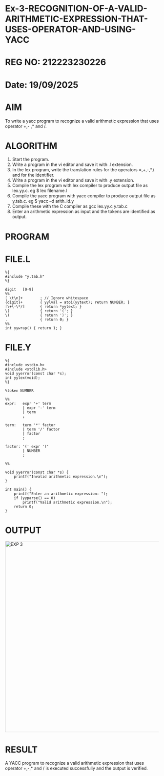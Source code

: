 # Ex-3-RECOGNITION-OF-A-VALID-ARITHMETIC-EXPRESSION-THAT-USES-OPERATOR-AND-USING-YACC
# REG NO: 212223230226
# Date: 19/09/2025
# AIM
To write a yacc program to recognize a valid arithmetic expression that uses operator +,- ,* and /.
# ALGORITHM
1.	Start the program.
2.	Write a program in the vi editor and save it with .l extension.
3.	In the lex program, write the translation rules for the operators =,+,-,*,/ and for the identifier.
4.	Write a program in the vi editor and save it with .y extension.
5.	Compile the lex program with lex compiler to produce output file as lex.yy.c. eg $ lex filename.l
6.	Compile the yacc program with yacc compiler to produce output file as y.tab.c. eg $ yacc –d arith_id.y
7.	Compile these with the C compiler as gcc lex.yy.c y.tab.c
8.	Enter an arithmetic expression as input and the tokens are identified as output.
# PROGRAM

# FILE.L
```
%{
#include "y.tab.h"
%}

digit   [0-9]
%%
[ \t\n]+        ; // Ignore whitespace
{digit}+        { yylval = atoi(yytext); return NUMBER; }
[\+\-\*/]       { return *yytext; }
\(              { return '('; }
\)              { return ')'; }
.               { return 0; }
%%
int yywrap() { return 1; }

```
# FILE.Y
```
%{
#include <stdio.h>
#include <stdlib.h>
void yyerror(const char *s);
int yylex(void);
%}

%token NUMBER

%%
expr:   expr '+' term
        | expr '-' term
        | term
        ;

term:   term '*' factor
        | term '/' factor
        | factor
        ;

factor: '(' expr ')'
        | NUMBER
        ;

%%

void yyerror(const char *s) {
    printf("Invalid arithmetic expression.\n");
}

int main() {
    printf("Enter an arithmetic expression: ");
    if (yyparse() == 0)
        printf("Valid arithmetic expression.\n");
    return 0;
}

```
# OUTPUT
<img width="1110" height="623" alt="EXP 3" src="https://github.com/user-attachments/assets/0ee8f6ab-8809-46c2-873b-5110c788f68b" />

# RESULT
A YACC program to recognize a valid arithmetic expression that uses operator +,-,* and / is executed successfully and the output is verified.
